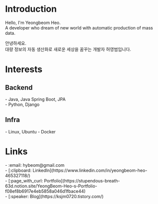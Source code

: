 <h1> Introduction </h1>

Hello, I'm Yeongbeom Heo. <br>
A developer who dream of new world with automatic production of mass data.

안녕하세요. <br>
대량 정보의 자동 생산화로 새로운 세상을 꿈꾸는 개발자 허영범입니다.

<h1> Interests </h1>
<h2> Backend </h2>
- Java, Java Spring Boot, JPA <br>
- Python, Django
<br>

<h2> Infra </h2>
- Linux, Ubuntu
- Docker

<br>

<h1> Links </h1>
- :email: hybeom@gmail.com <br>
- [:clipboard: LinkedIn](https://www.linkedin.com/in/yeongbeom-heo-465327118/) <br>
- [:page_with_curl: Portfolio](https://stupendous-breath-63d.notion.site/YeongBeom-Heo-s-Portfolio-f08ef8b6917e4eb5858a046d1fbace44) <br>
- [:speaker: Blog](https://ksjm0720.tistory.com/) <br>